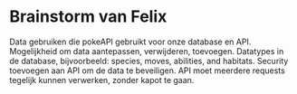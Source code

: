 # Brainstorm van Felix

Data gebruiken die pokeAPI gebruikt voor onze database en API.
Mogelijkheid om data aantepassen, verwijderen, toevoegen.
Datatypes in de database, bijvoorbeeld: species, moves, abilities, and habitats.
Security toevoegen aan API om de data te beveiligen.
API moet meerdere requests tegelijk kunnen verwerken, zonder kapot te gaan.